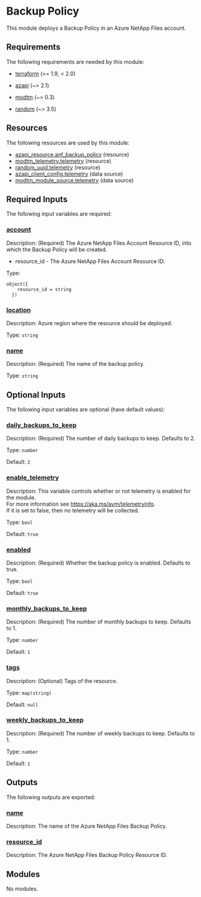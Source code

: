 <!-- BEGIN_TF_DOCS -->
# Backup Policy

This module deploys a Backup Policy in an Azure NetApp Files account.

<!-- markdownlint-disable MD033 -->
## Requirements

The following requirements are needed by this module:

- <a name="requirement_terraform"></a> [terraform](#requirement\_terraform) (>= 1.9, < 2.0)

- <a name="requirement_azapi"></a> [azapi](#requirement\_azapi) (~> 2.1)

- <a name="requirement_modtm"></a> [modtm](#requirement\_modtm) (~> 0.3)

- <a name="requirement_random"></a> [random](#requirement\_random) (~> 3.5)

## Resources

The following resources are used by this module:

- [azapi_resource.anf_backup_policy](https://registry.terraform.io/providers/azure/azapi/latest/docs/resources/resource) (resource)
- [modtm_telemetry.telemetry](https://registry.terraform.io/providers/azure/modtm/latest/docs/resources/telemetry) (resource)
- [random_uuid.telemetry](https://registry.terraform.io/providers/hashicorp/random/latest/docs/resources/uuid) (resource)
- [azapi_client_config.telemetry](https://registry.terraform.io/providers/azure/azapi/latest/docs/data-sources/client_config) (data source)
- [modtm_module_source.telemetry](https://registry.terraform.io/providers/azure/modtm/latest/docs/data-sources/module_source) (data source)

<!-- markdownlint-disable MD013 -->
## Required Inputs

The following input variables are required:

### <a name="input_account"></a> [account](#input\_account)

Description:   (Required) The Azure NetApp Files Account Resource ID, into which the Backup Policy will be created.

  - resource\_id - The Azure NetApp Files Account Resource ID.

Type:

```hcl
object({
    resource_id = string
  })
```

### <a name="input_location"></a> [location](#input\_location)

Description: Azure region where the resource should be deployed.

Type: `string`

### <a name="input_name"></a> [name](#input\_name)

Description: (Required) The name of the backup policy.

Type: `string`

## Optional Inputs

The following input variables are optional (have default values):

### <a name="input_daily_backups_to_keep"></a> [daily\_backups\_to\_keep](#input\_daily\_backups\_to\_keep)

Description: (Required) The number of daily backups to keep. Defaults to 2.

Type: `number`

Default: `2`

### <a name="input_enable_telemetry"></a> [enable\_telemetry](#input\_enable\_telemetry)

Description: This variable controls whether or not telemetry is enabled for the module.  
For more information see <https://aka.ms/avm/telemetryinfo>.  
If it is set to false, then no telemetry will be collected.

Type: `bool`

Default: `true`

### <a name="input_enabled"></a> [enabled](#input\_enabled)

Description: (Required) Whether the backup policy is enabled. Defaults to true.

Type: `bool`

Default: `true`

### <a name="input_monthly_backups_to_keep"></a> [monthly\_backups\_to\_keep](#input\_monthly\_backups\_to\_keep)

Description: (Required) The number of monthly backups to keep. Defaults to 1.

Type: `number`

Default: `1`

### <a name="input_tags"></a> [tags](#input\_tags)

Description: (Optional) Tags of the resource.

Type: `map(string)`

Default: `null`

### <a name="input_weekly_backups_to_keep"></a> [weekly\_backups\_to\_keep](#input\_weekly\_backups\_to\_keep)

Description: (Required) The number of weekly backups to keep. Defaults to 1.

Type: `number`

Default: `1`

## Outputs

The following outputs are exported:

### <a name="output_name"></a> [name](#output\_name)

Description: The name of the Azure NetApp Files Backup Policy.

### <a name="output_resource_id"></a> [resource\_id](#output\_resource\_id)

Description: The Azure NetApp Files Backup Policy Resource ID.

## Modules

No modules.

<!-- END_TF_DOCS -->